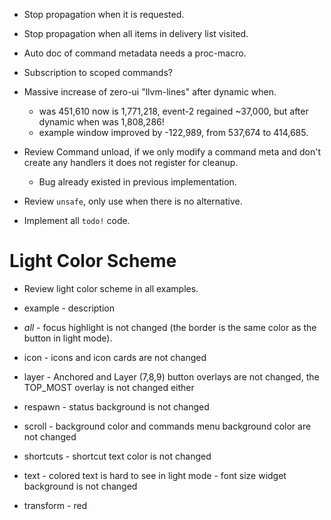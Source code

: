 * Stop propagation when it is requested.
* Stop propagation when all items in delivery list visited.
* Auto doc of command metadata needs a proc-macro.
* Subscription to scoped commands?

* Massive increase of zero-ui "llvm-lines" after dynamic when.
    - was 451,610 now is 1,771,218, event-2 regained ~37,000, but after dynamic when was 1,808,286!
    - example window improved by -122,989, from 537,674 to 414,685.
* Review Command unload, if we only modify a command meta and don't create any handlers it does not register for cleanup.
    - Bug already existed in previous implementation.
* Review `unsafe`, only use when there is no alternative.
* Implement all `todo!` code.

# Light Color Scheme

* Review light color scheme in all examples.

- example    - description
- *all*      - focus highlight is not changed (the border is the same color as the button in light mode).
- icon       - icons and icon cards are not changed
- layer      - Anchored and Layer (7,8,9) button overlays are not changed, the TOP_MOST overlay is not changed either
- respawn    - status background is not changed
- scroll     - background color and commands menu background color are not changed
- shortcuts  - shortcut text color is not changed

- text       - colored text is hard to see in light mode
             - font size widget background is not changed

- transform  - red
